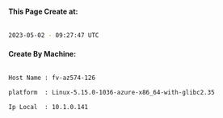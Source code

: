 
   
#### This Page Create at:

```bash

2023-05-02 - 09:27:47 UTC

```

#### Create By Machine:

```bash

Host Name : fv-az574-126

platform  : Linux-5.15.0-1036-azure-x86_64-with-glibc2.35

Ip Local  : 10.1.0.141

```

